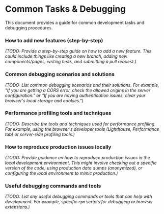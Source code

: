 # Common Tasks & Debugging

This document provides a guide for common development tasks and debugging procedures.

### How to add new features (step-by-step)

_(TODO: Provide a step-by-step guide on how to add a new feature. This could include things like creating a new branch, adding new components/pages, writing tests, and submitting a pull request.)_

### Common debugging scenarios and solutions

_(TODO: List common debugging scenarios and their solutions. For example, "If you are getting a CORS error, check the allowed origins in the server configuration." or "If you are having authentication issues, clear your browser's local storage and cookies.")_

### Performance profiling tools and techniques

_(TODO: Describe the tools and techniques used for performance profiling. For example, using the browser's developer tools (Lighthouse, Performance tab) or server-side profiling tools.)_

### How to reproduce production issues locally

_(TODO: Provide guidance on how to reproduce production issues in the local development environment. This might involve checking out a specific version of the code, using production data dumps (anonymized), or configuring the local environment to mimic production.)_

### Useful debugging commands and tools

_(TODO: List any useful debugging commands or tools that can help with development. For example, specific `npm` scripts for debugging or browser extensions.)_
